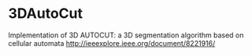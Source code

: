 # 3DAutoCut

Implementation of 3D AUTOCUT: a 3D segmentation algorithm based on cellular automata
http://ieeexplore.ieee.org/document/8221916/
